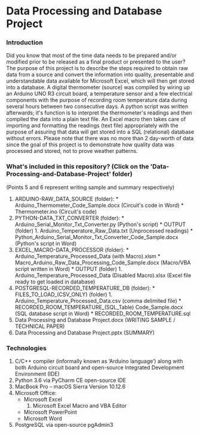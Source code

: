 # Data Processing and Database Project

### Introduction

Did you know that most of the time data needs to be prepared and/or modified prior to be released as a final product or presented to the user? The purpose of this project is to describe the steps required to obtain raw data from a source and convert the information into quality, presentable and understandable data available for Microsoft Excel, which will then get stored into a database. A digital thermometer (source) was compiled by wiring up an Arduino UNO R3 circuit board, a temperature sensor and a few electrical components with the purpose of recording room temperature data during several hours between two consecutive days. A python script was written afterwards; it's function is to interpret the thermometer's readings and then compiled the data into a plain text file. An Excel macro then takes care of importing and formatting the readings (text file) appropriately with the purpose of assuring that data will get stored into a SQL (relational) database without errors. Please note that there was no more than 2 day-worth of data since the goal of this project is to demonstrate how quality data was processed and stored, not to prove weather patterns.   

### What's included in this repository? (Click on the 'Data-Processing-and-Database-Project' folder)

(Points 5 and 6 represent writing sample and summary respectively)

1. ARDUINO-RAW_DATA_SOURCE (folder):
    	* Arduino_Thermometer_Code_Sample.docx (Circuit's code in Word)
    	* Thermometer.ino (Circuit's code)
2. PYTHON-DATA_TXT_CONVERTER (folder):
    	* Arduino_Serial_Monitor_Txt_Converter.py (Python's script)
    	* OUTPUT (folder)
        1. Arduino_Temperature_Raw_Data.txt (Unprocessed readings)
    	* Python_Arduino_Serial_Monitor_Txt_Converter_Code_Sample.docx (Python's script in Word)
3. EXCEL_MACRO-DATA_PROCESSOR (folder):
    	* Arduino_Temperature_Processed_Data (with Macro).xlsm
    	* Macro_Arduino_Raw_Data_Processing_Code_Sample.docx (Macro/VBA script written in Word)
    	* OUTPUT (folder)
         1. Arduino_Temperature_Processed_Data (Disabled Macro).xlsx (Excel file ready to get loaded in database)
4. POSTGRESQL-RECORDED_TEMPERATURE_DB (folder):
    	* FILES_TO_LOAD_(CSV_ONLY) (folder)
    	1. Arduino_Temperature_Processed_Data.csv (comma delimited file)
    	* RECORDED_ROOM_TEMPERATURE_(SQL_Table) Code_Sample.docx (SQL database script in Word)
    	* RECORDED_ROOM_TEMPERATURE.sql
5. Data Processing and Database Project.docx (WRITING SAMPLE / TECHNICAL PAPER)
6. Data Processing and Database Project.pptx (SUMMARY)

### Technologies

1. C/C++ compiler (informally known as ‘Arduino language’) along with both Arduino circuit board and open-source Integrated Development Environment (IDE)
2. Python 3.6 via PyCharm CE open-source IDE
3. MacBook Pro – macOS Sierra Version 10.12.6
4. Microsoft Office:
	* Microsoft Excel
        1. Microsoft Excel Macro and VBA Editor
	* Microsoft PowerPoint
	* Microsoft Word
5. PostgreSQL via open-source pgAdmin3
